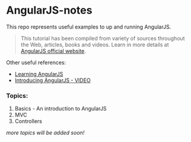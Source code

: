 # AngularJS-notes
This repo represents useful examples to up and running AngularJS.

> This tutorial has been compiled from variety of sources throughout the Web, articles, books and videos.
  Learn in more details at [AngularJS official website](https://angularjs.org/).

Other useful references:

* [Learning AngularJS](http://shop.oreilly.com/product/0636920035831.do)
* [Introducing AngularJS - VIDEO](https://www.packtpub.com/web-development/introducing-angularjs-video)


### Topics:

01. Basics - An introduction to AngularJS
02. MVC
03. Controllers


_more topics will be added soon!_
